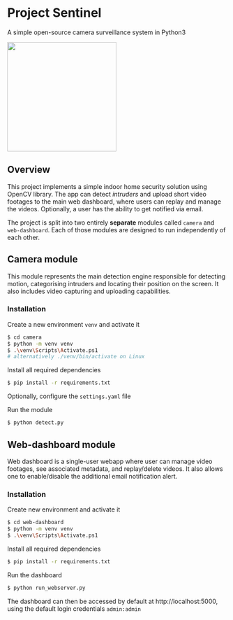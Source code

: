 # Project Sentinel

A simple open-source camera surveillance system in Python3

<img src="https://i.imgur.com/08G6kz9.png" width="250">


## Overview

This project implements a simple indoor home security solution using OpenCV library. The app can detect *intruders* and upload short video footages to the main web dashboard, where users can replay and manage the videos. Optionally, a user has the ability to get notified via email.

The project is split into two entirely **separate** modules called `camera` and `web-dashboard`. Each of those modules are designed to run independently of each other. 

## Camera module 

This module represents the main detection engine responsible for detecting motion, categorising intruders and locating their position on the screen. It also includes video capturing and uploading capabilities. 

### Installation

Create a new environment `venv` and activate it

```bash
$ cd camera
$ python -m venv venv
$ .\venv\Scripts\Activate.ps1
# alternatively ./venv/bin/activate on Linux
```

Install all required dependencies

```bash
$ pip install -r requirements.txt
```

Optionally, configure the `settings.yaml` file

Run the module

```bash
$ python detect.py
```

## Web-dashboard module

Web dashboard is a single-user webapp where user can manage video footages, see associated metadata, and replay/delete videos. It also allows one to enable/disable the additional email notification alert.

### Installation 

Create new environment and activate it

```bash
$ cd web-dashboard
$ python -m venv venv
$ .\venv\Scripts\Activate.ps1
```

Install all required dependencies

```bash
$ pip install -r requirements.txt
```

Run the dashboard

```bash
$ python run_webserver.py
```

The dashboard can then be accessed by default at http://localhost:5000, using the default login credentials `admin:admin`

